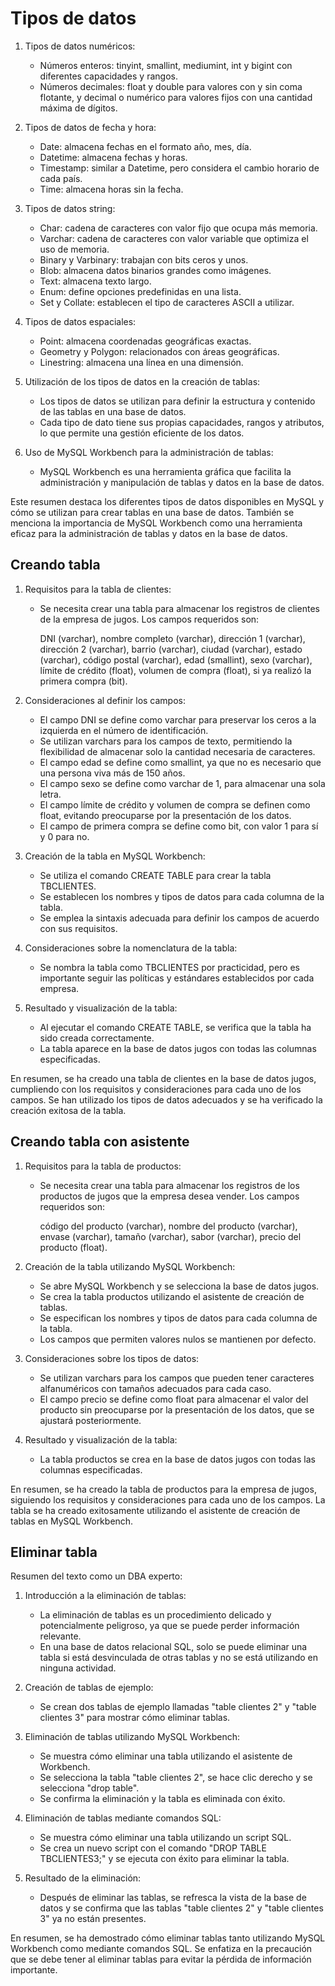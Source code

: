 # Tipos de datos

1. Tipos de datos numéricos:
   - Números enteros: tinyint, smallint, mediumint, int y bigint con diferentes capacidades y rangos.
   - Números decimales: float y double para valores con y sin coma flotante, y decimal o numérico para valores fijos
     con una cantidad máxima de dígitos.

2. Tipos de datos de fecha y hora:
   - Date: almacena fechas en el formato año, mes, día.
   - Datetime: almacena fechas y horas.
   - Timestamp: similar a Datetime, pero considera el cambio horario de cada país.
   - Time: almacena horas sin la fecha.

3. Tipos de datos string:
   - Char: cadena de caracteres con valor fijo que ocupa más memoria.
   - Varchar: cadena de caracteres con valor variable que optimiza el uso de memoria.
   - Binary y Varbinary: trabajan con bits ceros y unos.
   - Blob: almacena datos binarios grandes como imágenes.
   - Text: almacena texto largo.
   - Enum: define opciones predefinidas en una lista.
   - Set y Collate: establecen el tipo de caracteres ASCII a utilizar.

4. Tipos de datos espaciales:
   - Point: almacena coordenadas geográficas exactas.
   - Geometry y Polygon: relacionados con áreas geográficas.
   - Linestring: almacena una línea en una dimensión.

5. Utilización de los tipos de datos en la creación de tablas:
   - Los tipos de datos se utilizan para definir la estructura y contenido de las tablas en una base de datos.
   - Cada tipo de dato tiene sus propias capacidades, rangos y atributos, lo que permite una gestión eficiente de los
     datos.

6. Uso de MySQL Workbench para la administración de tablas:
   - MySQL Workbench es una herramienta gráfica que facilita la administración y manipulación de tablas y datos en la
     base de datos.

Este resumen destaca los diferentes tipos de datos disponibles en MySQL y cómo se utilizan para crear tablas en una
base de datos. También se menciona la importancia de MySQL Workbench como una herramienta eficaz para la administración
de tablas y datos en la base de datos.

## Creando tabla

1. Requisitos para la tabla de clientes:
   - Se necesita crear una tabla para almacenar los registros de clientes de la empresa de jugos.
     Los campos requeridos son:

        DNI (varchar),
        nombre completo (varchar),
        dirección 1 (varchar),
        dirección 2 (varchar),
        barrio (varchar),
        ciudad (varchar),
        estado (varchar),
        código postal (varchar),
        edad (smallint),
        sexo (varchar),
        límite de crédito (float),
        volumen de compra (float),
        si ya realizó la primera compra (bit).

2. Consideraciones al definir los campos:

   - El campo DNI se define como varchar para preservar los ceros a la izquierda en el número de identificación.
   - Se utilizan varchars para los campos de texto, permitiendo la flexibilidad de almacenar solo la cantidad necesaria
     de caracteres.
   - El campo edad se define como smallint, ya que no es necesario que una persona viva más de 150 años.
   - El campo sexo se define como varchar de 1, para almacenar una sola letra.
   - El campo límite de crédito y volumen de compra se definen como float, evitando preocuparse por la presentación de
     los datos.
   - El campo de primera compra se define como bit, con valor 1 para sí y 0 para no.

3. Creación de la tabla en MySQL Workbench:
   - Se utiliza el comando CREATE TABLE para crear la tabla TBCLIENTES.
   - Se establecen los nombres y tipos de datos para cada columna de la tabla.
   - Se emplea la sintaxis adecuada para definir los campos de acuerdo con sus requisitos.

4. Consideraciones sobre la nomenclatura de la tabla:
   - Se nombra la tabla como TBCLIENTES por practicidad, pero es importante seguir las políticas y estándares establecidos
     por cada empresa.

5. Resultado y visualización de la tabla:
   - Al ejecutar el comando CREATE TABLE, se verifica que la tabla ha sido creada correctamente.
   - La tabla aparece en la base de datos jugos con todas las columnas especificadas.

En resumen, se ha creado una tabla de clientes en la base de datos jugos, cumpliendo con los requisitos y consideraciones
para cada uno de los campos. Se han utilizado los tipos de datos adecuados y se ha verificado la creación exitosa de la
tabla.

## Creando tabla con asistente

1. Requisitos para la tabla de productos:
   - Se necesita crear una tabla para almacenar los registros de los productos de jugos que la empresa desea vender.
     Los campos requeridos son:

        código del producto (varchar),
        nombre del producto (varchar),
        envase (varchar),
        tamaño (varchar),
        sabor (varchar),
        precio del producto (float).

2. Creación de la tabla utilizando MySQL Workbench:
   - Se abre MySQL Workbench y se selecciona la base de datos jugos.
   - Se crea la tabla productos utilizando el asistente de creación de tablas.
   - Se especifican los nombres y tipos de datos para cada columna de la tabla.
   - Los campos que permiten valores nulos se mantienen por defecto.

3. Consideraciones sobre los tipos de datos:
   - Se utilizan varchars para los campos que pueden tener caracteres alfanuméricos con tamaños adecuados para cada caso.
   - El campo precio se define como float para almacenar el valor del producto sin preocuparse por la presentación de los
     datos, que se ajustará posteriormente.

4. Resultado y visualización de la tabla:
   - La tabla productos se crea en la base de datos jugos con todas las columnas especificadas.

En resumen, se ha creado la tabla de productos para la empresa de jugos, siguiendo los requisitos y consideraciones para
cada uno de los campos. La tabla se ha creado exitosamente utilizando el asistente de creación de tablas en MySQL Workbench.

## Eliminar tabla

Resumen del texto como un DBA experto:

1. Introducción a la eliminación de tablas:
   - La eliminación de tablas es un procedimiento delicado y potencialmente peligroso, ya que se puede perder información
     relevante.
   - En una base de datos relacional SQL, solo se puede eliminar una tabla si está desvinculada de otras tablas y no se
     está utilizando en ninguna actividad.

2. Creación de tablas de ejemplo:
   - Se crean dos tablas de ejemplo llamadas "table clientes 2" y "table clientes 3" para mostrar cómo eliminar tablas.

3. Eliminación de tablas utilizando MySQL Workbench:
   - Se muestra cómo eliminar una tabla utilizando el asistente de Workbench.
   - Se selecciona la tabla "table clientes 2", se hace clic derecho y se selecciona "drop table".
   - Se confirma la eliminación y la tabla es eliminada con éxito.

4. Eliminación de tablas mediante comandos SQL:
   - Se muestra cómo eliminar una tabla utilizando un script SQL.
   - Se crea un nuevo script con el comando "DROP TABLE TBCLIENTES3;" y se ejecuta con éxito para eliminar la tabla.

5. Resultado de la eliminación:
   - Después de eliminar las tablas, se refresca la vista de la base de datos y se confirma que las tablas
   "table clientes 2" y "table clientes 3" ya no están presentes.

En resumen, se ha demostrado cómo eliminar tablas tanto utilizando MySQL Workbench como mediante comandos SQL. Se enfatiza
en la precaución que se debe tener al eliminar tablas para evitar la pérdida de información importante.

